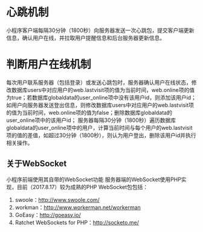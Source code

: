 # 心跳机制
小程序客户端每隔30分钟（1800秒）向服务器发送一次心跳包，提交客户端更新信息，确认用户在线，并拉取用户提醒信息和后台服务器更新信息。
	
# 判断用户在线机制
每次用户联系服务器（包括登录）或发送心跳包时，服务器确认用户在线状态，修改数据库users中对应用户的web.lastvisit项的值为当前时间，web.online项的值为true；若数据库globaldata的user_online项中没有该用户id，则添加该用户id；
如用户向服务器发送登出信息，则修改数据库users中对应用户的web.lastvisit项的值为当前时间，web.online项的值为false；删除数据库globaldata的user_online项中的该用户id；
服务器每隔30分钟（1800秒）遍历数据库globaldata的user_online项中的用户，计算当前时间与每个用户的web.lastvisit项的值的差值，如超过30分钟（1800秒），则认为用户登出，删除该用户id并执行相关操作。

## 关于WebSocket
小程序前端使用其自带的WebSocket功能
服务器端的WebSocket使用PHP实现，目前（2017.8.17）较为成熟的PHP WebSocket包包括：
1. swoole：http://www.swoole.com/
2. workman：http://www.workerman.net/workerman
3. GoEasy：http://goeasy.io/
4. Ratchet WebSockets for PHP：http://socketo.me/